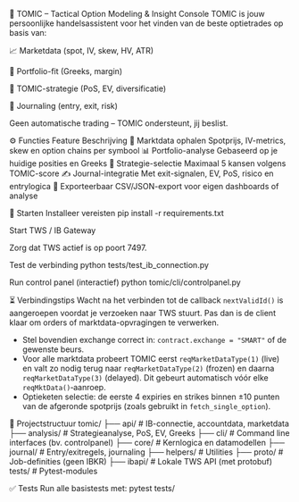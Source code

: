 🧠 TOMIC – Tactical Option Modeling & Insight Console
TOMIC is jouw persoonlijke handelsassistent voor het vinden van de beste optietrades op basis van:

📈 Marketdata (spot, IV, skew, HV, ATR)

💼 Portfolio-fit (Greeks, margin)

🧠 TOMIC-strategie (PoS, EV, diversificatie)

📓 Journaling (entry, exit, risk)

Geen automatische trading – TOMIC ondersteunt, jij beslist.

⚙️ Functies
Feature	Beschrijving
📡 Marktdata ophalen	Spotprijs, IV-metrics, skew en option chains per symbool
📊 Portfolio-analyse	Gebaseerd op je huidige posities en Greeks
🎯 Strategie-selectie	Maximaal 5 kansen volgens TOMIC-score
✍️ Journal-integratie	Met exit-signalen, EV, PoS, risico en entrylogica
📁 Exporteerbaar	CSV/JSON-export voor eigen dashboards of analyse

🚀 Starten
Installeer vereisten
pip install -r requirements.txt

Start TWS / IB Gateway

Zorg dat TWS actief is op poort 7497.

Test de verbinding
python tests/test_ib_connection.py

Run control panel (interactief)
python tomic/cli/controlpanel.py

⏳ Verbindingstips
Wacht na het verbinden tot de callback `nextValidId()` is aangeroepen voordat
je verzoeken naar TWS stuurt. Pas dan is de client klaar om orders of
marktdata-opvragingen te verwerken.

- Stel bovendien exchange correct in:
  `contract.exchange = "SMART"` of de gewenste beurs.
- Voor alle marktdata probeert TOMIC eerst `reqMarketDataType(1)` (live) en
  valt zo nodig terug naar `reqMarketDataType(2)` (frozen) en daarna
  `reqMarketDataType(3)` (delayed). Dit gebeurt automatisch vóór elke
  `reqMktData()`‑aanroep.
- Optieketen selectie: de eerste 4 expiries en strikes binnen ±10 punten van de
  afgeronde spotprijs (zoals gebruikt in `fetch_single_option`).

📂 Projectstructuur
tomic/
├── api/               # IB-connectie, accountdata, marketdata
├── analysis/          # Strategieanalyse, PoS, EV, Greeks
├── cli/               # Command line interfaces (bv. controlpanel)
├── core/              # Kernlogica en datamodellen
├── journal/           # Entry/exitregels, journaling
├── helpers/           # Utilities
├── proto/             # Job-definities (geen IBKR)
├── ibapi/             # Lokale TWS API (met protobuf)
tests/                 # Pytest-modules

✅ Tests
Run alle basistests met:
pytest tests/